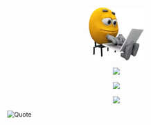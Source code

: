 ###

<div id="header" align="center">
  <a href="https://github.com/GameExplorer"><img src="programmer.png" alt="programmer"></a>
</div>

<p align="center">
	<img width="450em" src="https://github-readme-stats.vercel.app/api?username=GameExplorer&show_icons=true&include_all_commits=true&count_private=true&hide_border=true&theme=dark" />
</p>

<p align="center">
	<img width="450em" src="https://github-readme-streak-stats.herokuapp.com/?user=GameExplorer&include_all_commits=true&hide_border=true&theme=dark"/>
</p>

<p align="center">
	<img width="450em" src="https://github-readme-stats.vercel.app/api/top-langs/?username=GameExplorer&layout=compact&custom_title=Most used languages&langs_count=10&include_all_commits=true&hide_progress=true&hide_border=true&theme=dark&hide=">
</p>

![Quote](https://github-readme-quotes.herokuapp.com/quote?theme=dark)




<!--- <div align="center"><a href="https://wakatime.com/@2d9dd370-ae1d-4c31-86e4-e61456371d7f"><img src="https://wakatime.com/badge/user/2d9dd370-ae1d-4c31-86e4-e61456371d7f.svg" alt="Total time coded since Feb 25 2022" /></a>
</div>

<!---!<div align="center">
<a href="https://stackoverflow.com/users/15209742/ronin-hunter"><img src="https://stackoverflow.com/users/flair/15209742.png?theme=dark" width="208" height="58" alt="profile for Ronin Hunter at Stack Overflow, Q&amp;A for professional and enthusiast programmers" title="profile for Ronin Hunter at Stack Overflow, Q&amp;A for professional and enthusiast programmers"></a>
</div>



<!---![Visitor Count](https://profile-counter.glitch.me/GameExplorer/count.svg)

[![Years Badge](https://badges.pufler.dev/years/GameExplorer)](https://badges.pufler.dev)

[![Repos Badge](https://badges.pufler.dev/repos/GameExplorer)](https://badges.pufler.dev)

